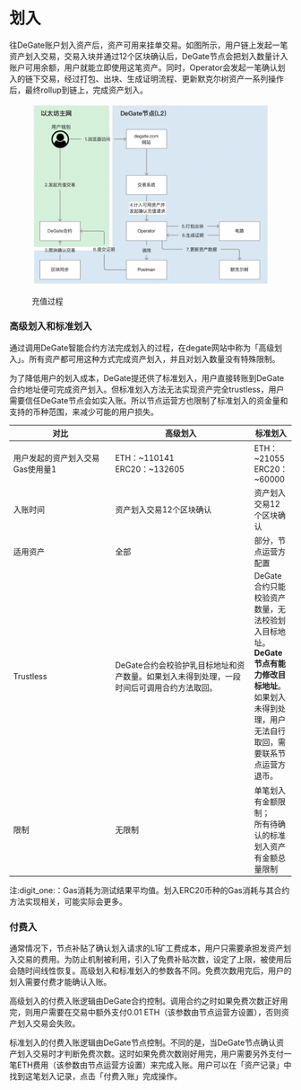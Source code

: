 # 划入

往DeGate账户划入资产后，资产可用来挂单交易。如图所示，用户链上发起一笔资产划入交易，交易入块并通过12个区块确认后，DeGate节点会把划入数量计入账户可用余额，用户就能立即使用这笔资产。同时，Operator会发起一笔确认划入的链下交易，经过打包、出块、生成证明流程、更新默克尔树资产一系列操作后，最终rollup到链上，完成资产划入。

<figure><img src="../.gitbook/assets/Screen Shot 2022-10-07 at 13.09.58.png" alt=""><figcaption><p>充值过程</p></figcaption></figure>

### 高级划入和标准划入

通过调用DeGate智能合约方法完成划入的过程，在degate网站中称为「高级划入」。所有资产都可用这种方式完成资产划入，并且对划入数量没有特殊限制。

为了降低用户的划入成本，DeGate提还供了标准划入，用户直接转账到DeGate合约地址便可完成资产划入。但标准划入方法无法实现资产完全trustless，用户需要信任DeGate节点会如实入账。所以节点运营方也限制了标准划入的资金量和支持的币种范围，来减少可能的用户损失。

<table><thead><tr><th width="195">对比</th><th width="277">高级划入</th><th>标准划入</th></tr></thead><tbody><tr><td>用户发起的资产划入交易Gas使用量<span data-gb-custom-inline data-tag="emoji" data-code="0031">1</span></td><td>ETH：~110141<br>ERC20：~132605</td><td>ETH：~21055<br>ERC20：~60000</td></tr><tr><td>入账时间</td><td>资产划入交易12个区块确认</td><td>资产划入交易12个区块确认</td></tr><tr><td>适用资产</td><td>全部</td><td>部分，节点运营方配置</td></tr><tr><td>Trustless</td><td>DeGate合约会校验护乳目标地址和资产数量。如果划入未得到处理，一段时间后可调用合约方法取回。</td><td>DeGate合约只能校验资产数量，无法校验划入目标地址。<strong>DeGate节点有能力修改目标地址</strong>。如果划入未得到处理，用户无法自行取回，需要联系节点运营方退币。</td></tr><tr><td>限制</td><td>无限制</td><td>单笔划入有金额限制；<br>所有待确认的标准划入资产有金额总量限制</td></tr></tbody></table>

注:digit\_one:：Gas消耗为测试结果平均值。划入ERC20币种的Gas消耗与其合约方法实现相关，可能实际会更多。

### 付费入

通常情况下，节点补贴了确认划入请求的L1矿工费成本，用户只需要承担发资产划入交易的费用。为防止机制被利用，引入了免费补贴次数，设定了上限，被使用后会随时间线性恢复。高级划入和标准划入的参数各不同。免费次数用完后，用户的划入需要付费才能确认入账。

高级划入的付费入账逻辑由DeGate合约控制。调用合约之时如果免费次数正好用完，则用户需要在交易中额外支付0.01 ETH（该参数由节点运营方设置），否则资产划入交易会失败。

标准划入的付费入账逻辑由DeGate节点控制。不同的是，当DeGate节点确认资产划入交易时才判断免费次数。这时如果免费次数刚好用完，用户需要另外支付一笔ETH费用（该参数由节点运营方设置）来完成入账。用户可以在「资产记录」中找到这笔划入记录，点击「付费入账」完成操作。
